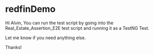 # redfinDemo
Hi Alvin,
You can run the test script by going into the Real_Estate_Assertion_E2E test script and running it as a TestNG Test.

Let me know if you need anything else.

Thanks!
